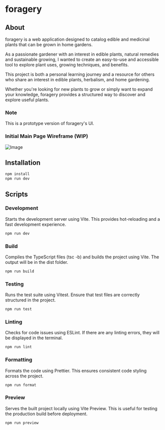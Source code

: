 # foragery

## About

foragery is a web application designed to catalog edible and medicinal plants that can be grown in home gardens.

As a passionate gardener with an interest in edible plants, natural remedies and sustainable growing, I wanted to create an easy-to-use and accessible tool to explore plant uses, growing techniques, and benefits.

This project is both a personal learning journey and a resource for others who share an interest in edible plants, herbalism, and home gardening.

Whether you're looking for new plants to grow or simply want to expand your knowledge, foragery provides a structured way to discover and explore useful plants.

### Note
This is a prototype version of foragery's UI.

### Initial Main Page Wireframe (WIP)

![Image](https://github.com/user-attachments/assets/e11c0c15-0179-41bf-bc13-8d18b8ffe2c3)

## Installation

```bash
npm install
npm run dev
```

## Scripts

### Development

Starts the development server using Vite. This provides hot-reloading and a fast development experience.

```bash
npm run dev
```

### Build

Compiles the TypeScript files (tsc -b) and builds the project using Vite. The output will be in the dist folder.

```bash
npm run build
```

### Testing

Runs the test suite using Vitest. Ensure that test files are correctly structured in the project.

```bash
npm run test
```

### Linting

Checks for code issues using ESLint. If there are any linting errors, they will be displayed in the terminal.

```bash
npm run lint
```

### Formatting

Formats the code using Prettier. This ensures consistent code styling across the project.

```bash
npm run format
```

### Preview

Serves the built project locally using Vite Preview. This is useful for testing the production build before deployment.

```bash
npm run preview
```

